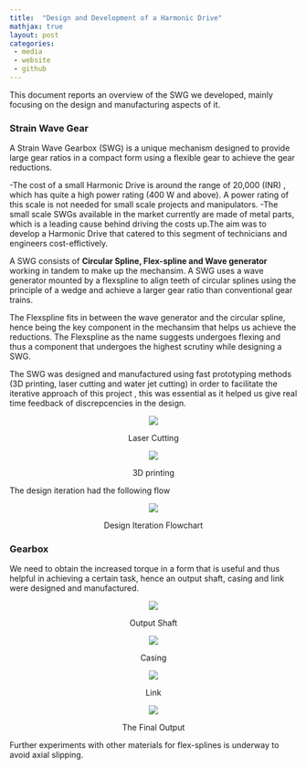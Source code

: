 ```yaml
---
title:  "Design and Development of a Harmonic Drive"
mathjax: true
layout: post
categories: 
 - media
 - website
 - github
---
```


This document reports an overview of the SWG we developed, mainly focusing on the design and manufacturing aspects of it.

### Strain Wave Gear

A Strain Wave Gearbox (SWG) is a unique mechanism designed to provide large gear ratios in a compact form using a flexible gear to achieve the gear reductions. 

-The cost of a small Harmonic Drive is around the range of 20,000 (INR) , which has quite a high power rating (400 W and above). A power rating of this scale is not needed for small scale projects and manipulators.
-The small scale SWGs available in the market currently are made of metal parts, which is a leading cause behind driving the costs up.The aim was to develop a Harmonic Drive that catered to this segment of technicians and engineers cost-effictively.

A SWG consists of **Circular Spline, Flex-spline and Wave generator** working in tandem to make up the mechansim.
A SWG uses a wave generator mounted by a flexspline to align teeth of circular splines using the principle of a wedge and achieve a larger gear ratio than conventional gear trains. 

The Flexspline fits in between the wave generator and the circular spline, hence being the key component in the mechansim that helps us achieve the reductions. 
The Flexspline as the name suggests undergoes flexing and thus a component that undergoes the highest scrutiny while designing a SWG. 

The SWG was designed and manufactured using fast prototyping methods (3D printing, laser cutting and water jet cutting) in order to facilitate the iterative approach of this project , this was essential as it helped us give real time feedback of discrepcencies in the design.


<p align="center">
  <img src="https://user-images.githubusercontent.com/89920387/211235098-88df8d28-9b08-4907-a2e3-657fd2336c1c.png" />
</p>

<p align="center">
 Laser Cutting
</p>

<p align="center">
  <img src="https://user-images.githubusercontent.com/89920387/211235177-ae8dca5c-2c94-4c33-aa73-5250e7690aaf.png" />
</p>

<p align="center">
 3D printing
</p>

 The design iteration had the following flow 
 
 <p align="center">
  <img src="https://user-images.githubusercontent.com/89920387/211234804-63677c22-2c9b-41e5-89f8-416dd218ce1f.png" />
</p>

<p align="center">
Design Iteration Flowchart
</p>



 ### Gearbox
 
We need to obtain the increased torque in a form that is useful and thus helpful in achieving a certain task, hence an output shaft, casing and link were designed and manufactured.

 <p align="center">                                                                                                             
  <img src="https://user-images.githubusercontent.com/89920387/211239107-05581806-6ac4-436d-998a-3020b85fcdf5.png" />
</p>

<p align="center">
 Output Shaft
</p>

 <p align="center">
  <img src="https://user-images.githubusercontent.com/89920387/211239367-cef84420-dc33-4cd3-b325-c4c1f78d43c6.png" />
</p>

<p align="center">
 Casing
</p>

<p align="center">
  <img src="https://user-images.githubusercontent.com/89920387/211239468-ff1f0887-7eab-4442-adb4-bd63555151fe.png" />
</p>

<p align="center">
 Link
</p>


<p align="center">
  <img src="https://user-images.githubusercontent.com/89920387/211242312-1a37467c-39ce-4dba-af9a-677daed50e2a.png" />
</p>

<p align="center">
 The Final Output 
</p>

Further experiments with other materials for flex-splines is underway to avoid axial slipping.




 
 
 






